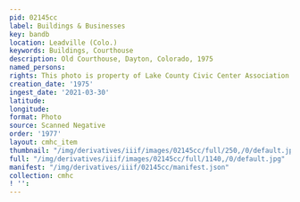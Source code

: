```yaml
---
pid: 02145cc
label: Buildings & Businesses
key: bandb
location: Leadville (Colo.)
keywords: Buildings, Courthouse
description: Old Courthouse, Dayton, Colorado, 1975
named_persons: 
rights: This photo is property of Lake County Civic Center Association.
creation_date: '1975'
ingest_date: '2021-03-30'
latitude: 
longitude: 
format: Photo
source: Scanned Negative
order: '1977'
layout: cmhc_item
thumbnail: "/img/derivatives/iiif/images/02145cc/full/250,/0/default.jpg"
full: "/img/derivatives/iiif/images/02145cc/full/1140,/0/default.jpg"
manifest: "/img/derivatives/iiif/02145cc/manifest.json"
collection: cmhc
! '': 
---
```

